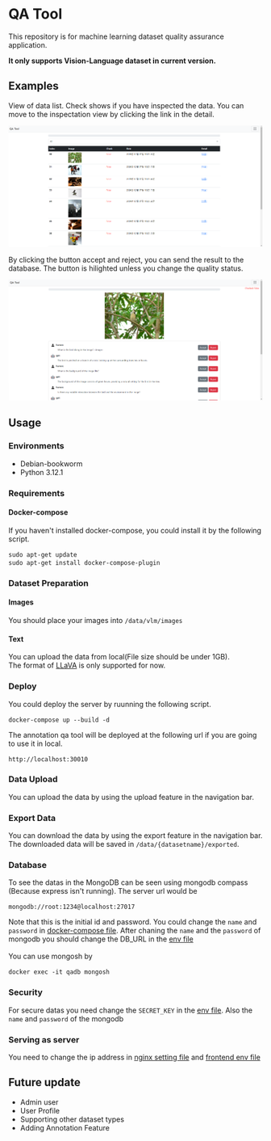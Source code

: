 # QA Tool

This repository is for machine learning dataset quality assurance application.<br>

**It only supports Vision-Language dataset in current version.**

## Examples

View of data list. Check shows if you have inspected the data. You can move to the inspectation view by clicking the link in the detail.

![demo1](img/demo1.png)

By clicking the button accept and reject, you can send the result to the database. The button is hilighted unless you change the quality status.

![demo2](img/demo2.png)

## Usage

### Environments

- Debian-bookworm
- Python 3.12.1

### Requirements

#### Docker-compose

If you haven't installed docker-compose, you could install it by the following script.

```shell
sudo apt-get update
sudo apt-get install docker-compose-plugin
```

### Dataset Preparation

#### Images

You should place your images into `/data/vlm/images`

#### Text

You can upload the data from local(File size should be under 1GB).<br>
The format of [LLaVA](https://huggingface.co/datasets/liuhaotian/LLaVA-Instruct-150K?row=0) is only supported for now.

### Deploy

You could deploy the server by ruunning the following script.

```shell
docker-compose up --build -d
```

The annotation qa tool will be deployed at the following url if you are going to use it in local.

```shell
http://localhost:30010
```

### Data Upload

You can upload the data by using the upload feature in the navigation bar.

### Export Data

You can download the data by using the export feature in the navigation bar. The downloaded data will be saved in `/data/{datasetname}/exported`.

### Database

To see the datas in the MongoDB can be seen using mongodb compass (Because express isn't running). The server url would be

```shell
mongodb://root:1234@localhost:27017
```

Note that this is the initial id and password. You could change the `name` and `password` in [docker-compose file](docker-compose.yml). After chaning the `name` and the `password` of mongodb you should change the DB_URL in the [env file](api/.env)
<br><br>
You can use mongosh by

```shell
docker exec -it qadb mongosh
```

### Security

For secure datas you need change the `SECRET_KEY` in the [env file](api/.env). Also the `name` and `password` of the mongodb

### Serving as server

You need to change the ip address in [nginx setting file](./qa) and [frontend env file](frontend/.env.production)

## Future update

- Admin user
- User Profile
- Supporting other dataset types
- Adding Annotation Feature
